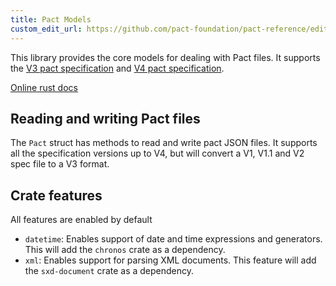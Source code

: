 ```yaml
---
title: Pact Models
custom_edit_url: https://github.com/pact-foundation/pact-reference/edit/master/rust/pact_models/README.md
---
```

<!-- This file has been synced from the pact-foundation/pact-reference repository. Please do not edit it directly. The URL of the source file can be found in the custom_edit_url value above -->

This library provides the core models for dealing with Pact files. It supports the
[V3 pact specification](https://github.com/pact-foundation/pact-specification/tree/version-3) and
[V4 pact specification](https://github.com/pact-foundation/pact-specification/tree/version-4).

[Online rust docs](https://docs.rs/pact_models/)

## Reading and writing Pact files

The `Pact` struct has methods to read and write pact JSON files. It supports all the specification
versions up to V4, but will convert a V1, V1.1 and V2 spec file to a V3 format.

## Crate features

All features are enabled by default

* `datetime`: Enables support of date and time expressions and generators. This will add the
`chronos` crate as a dependency.
* `xml`: Enables support for parsing XML documents. This feature will add the `sxd-document`
crate as a dependency.

